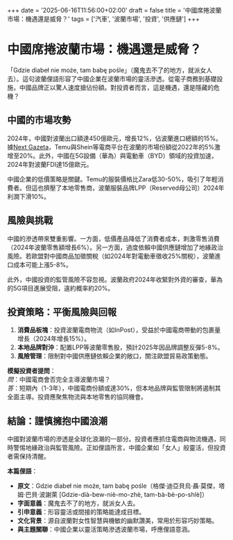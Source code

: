 +++ 
date = '2025-06-16T11:56:00+02:00' 
draft = false 
title = '中國席捲波蘭市場：機遇還是威脅？' 
tags = ['汽車', '波蘭市場', '投資', '供應鏈']
+++

# 中國席捲波蘭市場：機遇還是威脅？

「Gdzie diabeł nie może, tam babę pośle」（魔鬼去不了的地方，就派女人去）。這句波蘭俚語形容了中國企業在波蘭市場的靈活滲透。從電子商務到基礎設施，中國品牌正以驚人速度搶佔份額。對投資者而言，這是機遇，還是隱藏的危機？

## 中國的市場攻勢

2024年，中國對波蘭出口額達450億歐元，增長12%，佔波蘭進口總額的15%。據[Next Gazeta](https://next.gazeta.pl/next/7,151243,32015554,wyrazny-trend-chinczycy-przejmuja-polski-rynek-bardzo-szybko.html)，Temu與Shein等電商平台在波蘭的市場份額從2022年的5%激增至20%。此外，中國在5G設備（華為）與電動車（BYD）領域的投資加速，2024年對波蘭FDI達15億歐元。

中國企業的低價策略是關鍵。Temu的服裝價格比Zara低30-50%，吸引了年輕消費者。但這也擠壓了本地零售商，波蘭服裝品牌LPP（Reserved母公司）2024年利潤下滑10%。

## 風險與挑戰

中國的滲透帶來雙重影響。一方面，低價產品降低了消費者成本，刺激零售消費（2024年波蘭零售額增長6%）。另一方面，過度依賴中國供應鏈增加了地緣政治風險。若歐盟對中國商品加徵關稅（如2024年對電動車徵收25%關稅），波蘭進口成本可能上漲5-8%。

此外，中國投資的監管風險不容忽視。波蘭政府2024年收緊對外資的審查，華為的5G項目進展受阻，違約概率約20%。

## 投資策略：平衡風險與回報

1. **消費品板塊**：投資波蘭電商物流（如InPost），受益於中國電商帶動的包裹量增長（2024年增長15%）。
2. **本地品牌對沖**：配置LPP等波蘭零售股，預計2025年因品牌調整反彈5-8%。
3. **風險管理**：限制對中國供應鏈依賴企業的敞口，關注歐盟貿易政策動態。

**模擬投資者提問**：  
*問*：中國電商會否完全主導波蘭市場？  
*答*：短期內（1-3年），中國電商份額或達30%，但本地品牌與監管限制將遏制其全面主導。投資應聚焦物流與本地零售的協同機會。

## 結論：謹慎擁抱中國浪潮

中國對波蘭市場的滲透是全球化浪潮的一部分。投資者應抓住電商與物流機遇，同時警惕地緣政治與監管風險。正如俚語所言，中國企業如「女人」般靈活，但投資者需保持清醒。

**本篇俚語**：  
- **原文**：Gdzie diabeł nie może, tam babę pośle（格傑·迪亞貝烏·聶·莫傑，塔姆·巴貝·波謝萊 [Gdzie-dià-bew-niè-mo-zhè, tam-bà-bè-po-shlè]）  
- **字面意義**：魔鬼去不了的地方，就派女人去。  
- **引申意義**：形容靈活或間接的策略能達成目標。  
- **文化背景**：源自波蘭對女性智慧與機敏的幽默讚美，常用於形容巧妙策略。  
- **與主題關聯**：中國企業以靈活策略滲透波蘭市場，呼應俚語意涵。